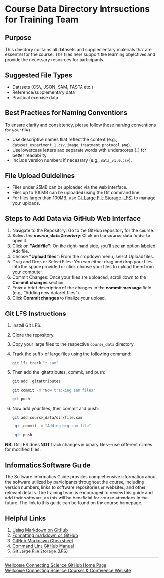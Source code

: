 # Course Data Directory Intrsuctions for Training Team

## Purpose
This directory contains all datasets and supplementary materials that are essential for the course. The files here support the learning objectives and provide the necessary resources for participants.

## Suggested File Types
- Datasets (CSV, JSON, SAM, FASTA etc.)
- Reference/supplementary data
- Practical exercise data

## Best Practices for Naming Conventions
To ensure clarity and consistency, please follow these naming conventions for your files:
- Use descriptive names that reflect the content (e.g., `dataset_experiment_1.csv`, `image_treatment_protocol.png`).
- Use lowercase letters and separate words with underscores (_) for better readability.
- Include version numbers if necessary (e.g., `data_v1.0.csv`).

## File Upload Guidelines
- Files under 25MB can be uploaded via the web interface.
- Files up to 100MB can be uploaded using the Git command line.
- For files larger than 100MB, use [Git Large File Storage (LFS)](https://git-lfs.github.com) to manage your uploads.

## Steps to Add Data via GitHub Web Interface
1. Navigate to the Repository: Go to the GitHub repository for the course.
2. Select the **course_data Directory**: Click on the course_data folder to open it.
3. Click on **"Add file"**: On the right-hand side, you’ll see an option labeled Add file.
4. Choose **"Upload files"**: From the dropdown menu, select Upload files.
5. Drag and Drop or Select Files: You can either drag and drop your files into the space provided or click choose your files to upload them from your computer.
6. Commit Changes: Once your files are uploaded, scroll down to the **Commit changes** section.
7. Enter a brief description of the changes in the **commit message** field (e.g., "Adding new dataset files").
8. Click **Commit changes** to finalize your upload.

## Git LFS Instructions
1. Install Git LFS.
2. Clone the repository.
3. Copy your large files to the respective `course_data` directory.
4. Track the suffix of large files using the following command:

    ```bash
   git lfs track "*.sam"
    ```

5. Then add the .gitattributes, commit, and push:

   ```bash
   git add .gitattributes
   ```
   ```bash
   git commit -m "Now tracking sam files"
   ```
   ```bash
   git push
   ```
   
6. Now add your files, then commit and push:

   ```bash
   git add course_data/dir/file.sam
   ```
   ```bash
    git commit -m "Adding big sam file"
   ```
   ```bash
    git push
   ```

**NB:** Git LFS does **NOT** track changes in binary files—use different names for modified files.

## Informatics Software Guide
The Software Informatics Guide provides comprehensive information about the software utilized by participants throughout the course, including version numbers, links to software repositories or websites, and other relevant details. The training team is encouraged to review this guide and add their software, as this will be beneficial for course attendees in the future. The link to this guide can be found on the course homepage. 

## Helpful Links
1. [Using Markdown on GitHub](https://docs.github.com/en/get-started/writing-on-github/getting-started-with-writing-and-formatting-on-github)
2. [Formatting markdown on GitHub](https://docs.github.com/en/github/writing-on-github/getting-started-with-writing-and-formatting-on-github/basic-writing-and-formatting-syntax)
3. [GitHub Markdown Cheatsheet](https://github.github.io/gfm/)
4. [Command Line GitHub Manual](https://cli.github.com/manual/)
5. [Git Large File Storage (LFS)](https://git-lfs.github.com)
 
________

[Wellcome Connecting Science GitHub Home Page](https://github.com/WCSCourses) </br>
[Wellcome Connecting Science Courses & Conference Website](https://coursesandconferences.wellcomeconnectingscience.org/our-events/)

